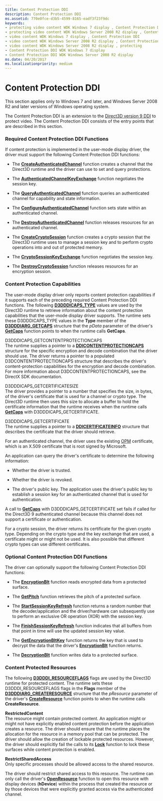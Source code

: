 ```yaml
---
title: Content Protection DDI
description: Content Protection DDI
ms.assetid: 770e0fce-d3b5-4599-8165-eadf3f23f9dc
keywords:
- protecting video content WDK Windows 7 display , Content Protection DDI
- protecting video content WDK Windows Server 2008 R2 display , Content Protection DDI
- video content WDK Windows 7 display , Content Protection DDI
- video content WDK Windows Server 2008 R2 display , Content Protection DDI
- video content WDK Windows Server 2008 R2 display , protecting
- Content Protection DDI WDK Windows 7 display
- Content Protection DDI WDK Windows Server 2008 R2 display
ms.date: 04/20/2017
ms.localizationpriority: medium
---
```


# Content Protection DDI


This section applies only to Windows 7 and later, and Windows Server 2008 R2 and later versions of Windows operating system.

The Content Protection DDI is an extension to the [Direct3D version 9 DDI](/windows-hardware/drivers/ddi/d3dumddi/index) to protect video. The Content Protection DDI consists of the entry points that are described in this section.

### <span id="required_content_protection_ddi_functions"></span><span id="REQUIRED_CONTENT_PROTECTION_DDI_FUNCTIONS"></span>Required Content Protection DDI Functions

If content protection is implemented in the user-mode display driver, the driver must support the following Content Protection DDI functions:

-   The [**CreateAuthenticatedChannel**](/windows-hardware/drivers/ddi/d3dumddi/nc-d3dumddi-pfnd3dddi_createauthenticatedchannel) function creates a channel that the Direct3D runtime and the driver can use to set and query protections.

-   The [**AuthenticatedChannelKeyExchange**](/windows-hardware/drivers/ddi/d3dumddi/nc-d3dumddi-pfnd3dddi_authenticatedchannelkeyexchange) function negotiates the session key.

-   The [**QueryAuthenticatedChannel**](/windows-hardware/drivers/ddi/d3dumddi/nc-d3dumddi-pfnd3dddi_queryauthenticatedchannel) function queries an authenticated channel for capability and state information.

-   The [**ConfigureAuthenticatedChannel**](/windows-hardware/drivers/ddi/d3dumddi/nc-d3dumddi-pfnd3dddi_configureauthenicatedchannel) function sets state within an authenticated channel.

-   The [**DestroyAuthenticatedChannel**](/windows-hardware/drivers/ddi/d3dumddi/nc-d3dumddi-pfnd3dddi_destroyauthenticatedchannel) function releases resources for an authenticated channel.

-   The [**CreateCryptoSession**](/windows-hardware/drivers/ddi/d3dumddi/nc-d3dumddi-pfnd3dddi_createcryptosession) function creates a crypto session that the Direct3D runtime uses to manage a session key and to perform crypto operations into and out of protected memory.

-   The [**CryptoSessionKeyExchange**](/windows-hardware/drivers/ddi/d3dumddi/nc-d3dumddi-pfnd3dddi_cryptosessionkeyexchange) function negotiates the session key.

-   The [**DestroyCryptoSession**](/windows-hardware/drivers/ddi/d3dumddi/nc-d3dumddi-pfnd3dddi_destroycryptosession) function releases resources for an encryption session.

### <span id="content_protection_capabilities"></span><span id="CONTENT_PROTECTION_CAPABILITIES"></span>Content Protection Capabilities

The user-mode display driver only reports content protection capabilities if it supports each of the preceding required Content Protection DDI functions. The following [**D3DDDICAPS\_TYPE**](/windows-hardware/drivers/ddi/d3dumddi/ne-d3dumddi-_d3dddicaps_type) values are used by the Direct3D runtime to retrieve information about the content protection capabilities that the user-mode display driver supports. The runtime sets these D3DDDICAPS\_TYPE values in the **Type** member of the [**D3DDDIARG\_GETCAPS**](/windows-hardware/drivers/ddi/d3dumddi/ns-d3dumddi-_d3dddiarg_getcaps) structure that the *pData* parameter of the driver's [**GetCaps**](/windows-hardware/drivers/ddi/d3dumddi/nc-d3dumddi-pfnd3dddi_getcaps) function points to when the runtime calls **GetCaps**.

<span id="D3DDDICAPS_GETCONTENTPROTECTIONCAPS"></span><span id="d3dddicaps_getcontentprotectioncaps"></span>D3DDDICAPS\_GETCONTENTPROTECTIONCAPS  
The runtime supplies a pointer to a [**DDICONTENTPROTECTIONCAPS**](/windows-hardware/drivers/ddi/d3dumddi/ns-d3dumddi-_ddicontentprotectioncaps) structure for the specific encryption and decode combination that the driver should use. The driver returns a pointer to a populated D3DCONTENTPROTECTIONCAPS structure that describes the driver's content-protection capabilities for the encryption and decode combination. For more information about D3DCONTENTPROTECTIONCAPS, see the DirectX SDK documentation.

<span id="D3DDDICAPS_GETCERTIFICATESIZE"></span><span id="d3dddicaps_getcertificatesize"></span>D3DDDICAPS\_GETCERTIFICATESIZE  
The driver provides a pointer to a number that specifies the size, in bytes, of the driver's certificate that is used for a channel or crypto type. The Direct3D runtime then uses this size to allocate a buffer to hold the certificate information that the runtime receives when the runtime calls [**GetCaps**](/windows-hardware/drivers/ddi/d3dumddi/nc-d3dumddi-pfnd3dddi_getcaps) with D3DDDICAPS\_GETCERTIFICATE.

<span id="D3DDDICAPS_GETCERTIFICATE"></span><span id="d3dddicaps_getcertificate"></span>D3DDDICAPS\_GETCERTIFICATE  
The runtime supplies a pointer to a [**DDICERTIFICATEINFO**](/windows-hardware/drivers/ddi/d3dumddi/ns-d3dumddi-_ddicertificateinfo) structure that describes the certificate that the driver should retrieve.

For an authenticated channel, the driver uses the existing [OPM](opm-features.md) certificate, which is an X.509 certificate that is root signed by Microsoft.

An application can query the driver's certificate to determine the following information:

-   Whether the driver is trusted.

-   Whether the driver is revoked.

-   The driver's public key. The application uses the driver's public key to establish a session key for an authenticated channel that is used for authentication.

A call to [**GetCaps**](/windows-hardware/drivers/ddi/d3dumddi/nc-d3dumddi-pfnd3dddi_getcaps) with D3DDDICAPS\_GETCERTIFICATE set fails if called for the Direct3D 9 authenticated channel because this channel does not support a certificate or authentication.

For a crypto session, the driver returns its certificate for the given crypto type. Depending on the crypto type and the key exchange that are used, a certificate might or might not be used. It is also possible that different crypto types can use different certificates.

### <span id="optional_content_protection_ddi_functions"></span><span id="OPTIONAL_CONTENT_PROTECTION_DDI_FUNCTIONS"></span>Optional Content Protection DDI Functions

The driver can optionally support the following Content Protection DDI functions:

-   The [**EncryptionBlt**](/windows-hardware/drivers/ddi/d3dumddi/nc-d3dumddi-pfnd3dddi_encryptionblt) function reads encrypted data from a protected surface.

-   The [**GetPitch**](/windows-hardware/drivers/ddi/d3dumddi/nc-d3dumddi-pfnd3dddi_getpitch) function retrieves the pitch of a protected surface.

-   The [**StartSessionKeyRefresh**](/windows-hardware/drivers/ddi/d3dumddi/nc-d3dumddi-pfnd3dddi_startsessionkeyrefresh) function returns a random number that the decoder/application and the driver/hardware can subsequently use to perform an exclusive OR operation (XOR) with the session key.

-   The [**FinishSessionKeyRefresh**](/windows-hardware/drivers/ddi/d3dumddi/nc-d3dumddi-pfnd3dddi_finishsessionkeyrefresh) function indicates that all buffers from that point in time will use the updated session key value.

-   The [**GetEncryptionBltKey**](/windows-hardware/drivers/ddi/d3dumddi/nc-d3dumddi-pfnd3dddi_getencryptionbltkey) function returns the key that is used to decrypt the data that the driver's [**EncryptionBlt**](/windows-hardware/drivers/ddi/d3dumddi/nc-d3dumddi-pfnd3dddi_encryptionblt) function returns.

-   The [**DecryptionBlt**](/windows-hardware/drivers/ddi/d3dumddi/nc-d3dumddi-pfnd3dddi_decryptionblt) function writes data to a protected surface.

### <span id="content_protected_resources"></span><span id="CONTENT_PROTECTED_RESOURCES"></span> Content Protected Resources

The following [**D3DDDI\_RESOURCEFLAGS**](/windows-hardware/drivers/ddi/d3dukmdt/ns-d3dukmdt-_d3dddi_resourceflags) flags are used by the Direct3D runtime for protected content. The runtime sets these D3DDDI\_RESOURCEFLAGS flags in the **Flags** member of the [**D3DDDIARG\_CREATERESOURCE**](/windows-hardware/drivers/ddi/d3dukmdt/ns-d3dukmdt-_d3dddiarg_createresource) structure that the *pResource* parameter of the driver's [**CreateResource**](/windows-hardware/drivers/ddi/d3dumddi/nc-d3dumddi-pfnd3dddi_createresource) function points to when the runtime calls **CreateResource**.

<span id="RestrictedContent"></span><span id="restrictedcontent"></span><span id="RESTRICTEDCONTENT"></span>**RestrictedContent**  
The resource might contain protected content. An application might or might not have explicitly enabled content protection before the application creates a resource. The driver should ensure that the runtime places the allocation for the resource in a memory pool that can be protected. The driver should allow the creation of lockable protected resources. However, the driver should explicitly fail the calls to its [**Lock**](/windows-hardware/drivers/ddi/d3dumddi/nc-d3dumddi-pfnd3dddi_lock) function to lock these surfaces while content protection is enabled.

<span id="RestrictSharedAccess"></span><span id="restrictsharedaccess"></span><span id="RESTRICTSHAREDACCESS"></span>**RestrictSharedAccess**  
Only specific processes should be allowed access to the shared resource.

The driver should restrict shared access to this resource. The runtime can only call the driver's [**OpenResource**](/windows-hardware/drivers/ddi/d3dumddi/nc-d3dumddi-pfnd3dddi_openresource) function to open this resource with display devices (**hDevice**) within the process that created the resource or by those devices that were explicitly granted access via the authenticated channel.

 

